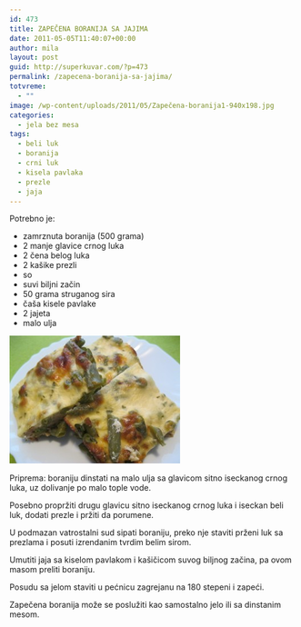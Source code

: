 ```yaml
---
id: 473
title: ZAPEČENA BORANIJA SA JAJIMA
date: 2011-05-05T11:40:07+00:00
author: mila
layout: post
guid: http://superkuvar.com/?p=473
permalink: /zapecena-boranija-sa-jajima/
totvreme:
  - ""
image: /wp-content/uploads/2011/05/Zapečena-boranija1-940x198.jpg
categories:
  - jela bez mesa
tags:
  - beli luk
  - boranija
  - crni luk
  - kisela pavlaka
  - prezle
  - jaja
---
```

Potrebno je:

  * zamrznuta boranija (500 grama)
  * 2 manje glavice crnog luka
  * 2 čena belog luka
  * 2 kašike prezli
  * so
  * suvi biljni začin
  * 50 grama struganog sira
  * čaša kisele pavlake
  * 2 jajeta
  * malo ulja

<img class="alignnone size-medium wp-image-2439" title="Zapečena boranija" src="/wp-content/uploads/2011/05/Zapečena-boranija-300x225.jpg" alt="" width="300" height="225" /> 

Priprema: boraniju dinstati na malo ulja sa glavicom sitno iseckanog crnog luka, uz dolivanje po malo tople vode.

Posebno propržiti drugu glavicu sitno iseckanog crnog luka i iseckan beli luk, dodati prezle i pržiti da porumene.

U podmazan vatrostalni sud sipati boraniju, preko nje staviti prženi luk sa prezlama i posuti izrendanim tvrdim belim sirom.

Umutiti jaja sa kiselom pavlakom i kašičicom suvog biljnog začina, pa ovom masom preliti boraniju.

Posudu sa jelom staviti u pećnicu zagrejanu na 180 stepeni i zapeći.

Zapečena boranija može se poslužiti kao samostalno jelo ili sa dinstanim mesom.

&nbsp;

&nbsp;